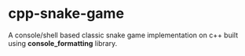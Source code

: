 # cpp-snake-game
A console/shell based classic snake game implementation on c++ built using **console_formatting** library.

